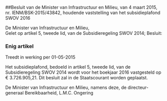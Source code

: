 <meta http-equiv='Content-Type' content='text/html; charset=utf-8' />

##Besluit van de Minister van Infrastructuur en Milieu, van 4 maart 2015, nr. IENM/BSK-2015/43842, houdende vaststelling van het subsidieplafond SWOV 2016

De Minister van Infrastructuur en Milieu,  
Gelet op artikel 5, tweede lid, van de Subsidieregeling SWOV 2014;
Besluit:    

### Enig  artikel 
Treedt in werking per 01-05-2015 

Het subsidieplafond, bedoeld in artikel 5, tweede lid, van de Subsidieregeling SWOV 2014 wordt voor het boekjaar 2016 vastgesteld op € 3.726.905,21. 
Dit besluit zal in de Staatscourant worden geplaatst.  

De 
Minister van Infrastructuur en Milieu, namens deze, 
de directeur-generaal Bereikbaarheid, 
L.M.C. Ongering     
